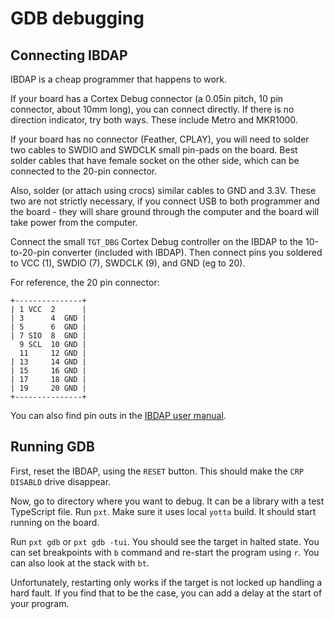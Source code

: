 # GDB debugging

## Connecting IBDAP

IBDAP is a cheap programmer that happens to work.

If your board has a Cortex Debug connector (a 0.05in pitch, 10 pin connector, about 10mm long),
you can connect directly. If there is no direction indicator, try both ways.
These include Metro and MKR1000.

If your board has no connector (Feather, CPLAY), you will need to solder two cables to SWDIO and
SWDCLK small pin-pads on the board. Best solder cables that have female socket on the other side,
which can be connected to the 20-pin connector.

Also, solder (or attach using crocs) similar cables to GND and 3.3V. These two are not strictly
necessary, if you connect USB to both programmer and the board - they will share ground through
the computer and the board will take power from the computer.

Connect the small `TGT_DBG` Cortex Debug controller on the IBDAP to the 10-to-20-pin converter (included with IBDAP).
Then connect pins you soldered to VCC (1), SWDIO (7), SWDCLK (9), and GND (eg to 20).

For reference, the 20 pin connector:

```
+---------------+
| 1 VCC  2      |
| 3      4  GND |
| 5      6  GND |
| 7 SIO  8  GND |
  9 SCL  10 GND |
  11     12 GND |
| 13     14 GND |
| 15     16 GND |
| 17     18 GND |
| 19     20 GND |
+---------------+
```

You can also find pin outs in the [IBDAP user manual](https://cdn-shop.adafruit.com/product-files/2764/2764+user+manual.pdf).

## Running GDB

First, reset the IBDAP, using the `RESET` button. This should make the `CRP DISABLD` drive disappear.

Now, go to directory where you want to debug. It can be a library with a test TypeScript file.
Run `pxt`. Make sure it uses local `yotta` build. It should start running on the board.

Run `pxt gdb` or `pxt gdb -tui`. You should see the target in halted state. You can set breakpoints
with `b` command and re-start the program using `r`. You can also look at the stack with `bt`.

Unfortunately, restarting only works if the target is not locked up handling a hard fault.
If you find that to be the case, you can add a delay at the start of your program.


